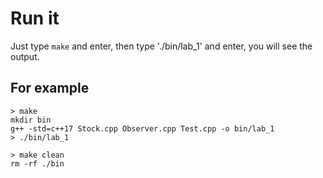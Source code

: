 # Run it

Just type `make` and enter, then type './bin/lab_1' and enter, you will see the output.

## For example

```plain
> make
mkdir bin
g++ -std=c++17 Stock.cpp Observer.cpp Test.cpp -o bin/lab_1
> ./bin/lab_1

> make clean
rm -rf ./bin
```
